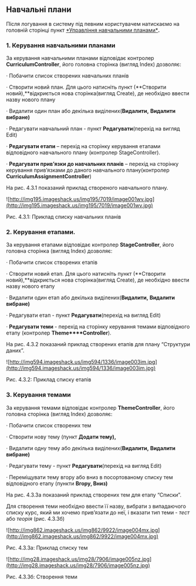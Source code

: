 ## Навчальні плани ##

Після логування в систему під певним користувачем натискаємо на головній сторінці пункт [\*Управління навчальними планами\*](http://localhost:4105/Curriculum/Index)**.**

### 1. Керування навчальними планами ###

За керування навчальними планами відповідає контролер **CurriculumController**, його головна сторінка (вигляд Index) дозволяє:

·         Побачити список створених навчальних планів

·         Створити новий план. Для цього натисніть пункт (**Створити новий),**відкриється нова сторінка(вигляд Create), де необхідно ввести назву нового плану

·         Видалити один план або декілька виділених(**Видалити,** **Видалити вибране)**

·         Редагувати навчальний план - пункт **Редагувати**(перехід на вигляд Edit)

·         **Редагувати етапи** – перехід на сторінку керування етапами відповідного навчального плану (контролер StageController).

·         **Редагувати прив’язки до навчальних планів** – перехід на сторінку керування прив’язками до даного навчального плану(контролер **CurriculumAssignmentController**)

На рис. 4.3.1 показаний приклад створеного навчального плану.

![http://img195.imageshack.us/img195/7019/image001wv.jpg](http://img195.imageshack.us/img195/7019/image001wv.jpg)

Рис. 4.3.1: Приклад списку навчальних планів

### 2. Керування етапами. ###

За керування етапами відповідає контролер **StageController**, його головна сторінка (вигляд Index) дозволяє:

·         Побачити список створених етапів

·         Створити новий етап. Для цього натисніть пункт (**Створити новий),**відкриється нова сторінка(вигляд Create), де необхідно ввести назву нового етапу

·         Видалити один етап або декілька виділених(**Видалити,** **Видалити вибране)**

·         Редагувати етап - пункт **Редагувати**(перехід на вигляд Edit)

·         **Редагувати теми** - перехід на сторінку керування темами відповідного етапу (контролер **Theme****Controller**).

На рис. 4.3.2 показаний приклад створених етапів для плану “Структури даних”.

![http://img594.imageshack.us/img594/1336/image003im.jpg](http://img594.imageshack.us/img594/1336/image003im.jpg)

Рис. 4.3.2: Приклад списку етапів

### 3. Керування темами ###

За керування темами відповідає контролер **ThemeController**, його головна сторінка (вигляд Index) дозволяє:

·         Побачити список створених тем

·         Створити нову тему (пункт **Додати тему),**

·         Видалити одну тему або декілька виділених(**Видалити,** **Видалити вибране)**

·         Редагувати тему - пункт **Редагувати**(перехід на вигляд Edit)

·         Переміщувати тему вгору або вниз в посортованому списку тем відповідного етапу (пункти **Вгору, Вниз)**

На рис. 4.3.3а показаний приклад створених тем для етапу “Списки”.

Для створення теми необхідно ввести її назву, вибрати з випадаючого списку курс, який ми хочемо прив’язати до неї, і вказати тип теми - _тест_ або _теорія_ (рис. 4.3.3б)

![http://img862.imageshack.us/img862/9922/image004mx.jpg](http://img862.imageshack.us/img862/9922/image004mx.jpg)

Рис. 4.3.3а: Приклад списку тем

![http://img28.imageshack.us/img28/7906/image005nz.jpg](http://img28.imageshack.us/img28/7906/image005nz.jpg)

Рис. 4.3.3б: Створення теми